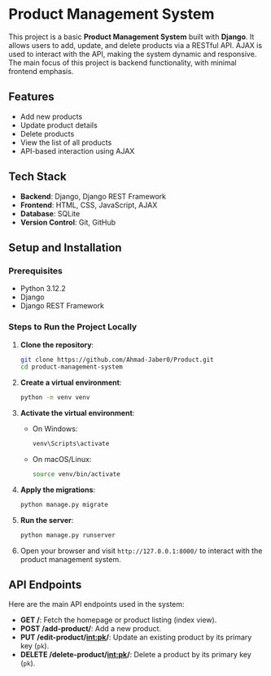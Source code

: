 # Product Management System

This project is a basic **Product Management System** built with **Django**. It allows users to add, update, and delete products via a RESTful API. AJAX is used to interact with the API, making the system dynamic and responsive. The main focus of this project is backend functionality, with minimal frontend emphasis.

## Features

- Add new products
- Update product details
- Delete products
- View the list of all products
- API-based interaction using AJAX

## Tech Stack

- **Backend**: Django, Django REST Framework
- **Frontend**: HTML, CSS, JavaScript, AJAX
- **Database**: SQLite
- **Version Control**: Git, GitHub

## Setup and Installation

### Prerequisites

- Python 3.12.2
- Django
- Django REST Framework

### Steps to Run the Project Locally

1. **Clone the repository**:
    ```bash
    git clone https://github.com/Ahmad-Jaber0/Product.git
    cd product-management-system
    ```

2. **Create a virtual environment**:
    ```bash
    python -m venv venv
    ```

3. **Activate the virtual environment**:
    - On Windows:
      ```bash
      venv\Scripts\activate
      ```
    - On macOS/Linux:
      ```bash
      source venv/bin/activate
      ```

4. **Apply the migrations**:
    ```bash
    python manage.py migrate
    ```

5. **Run the server**:
    ```bash
    python manage.py runserver
    ```

6. Open your browser and visit `http://127.0.0.1:8000/` to interact with the product management system.

## API Endpoints

Here are the main API endpoints used in the system:

- **GET /**: Fetch the homepage or product listing (index view).
- **POST /add-product/**: Add a new product.
- **PUT /edit-product/<int:pk>/**: Update an existing product by its primary key (`pk`).
- **DELETE /delete-product/<int:pk>/**: Delete a product by its primary key (`pk`).
